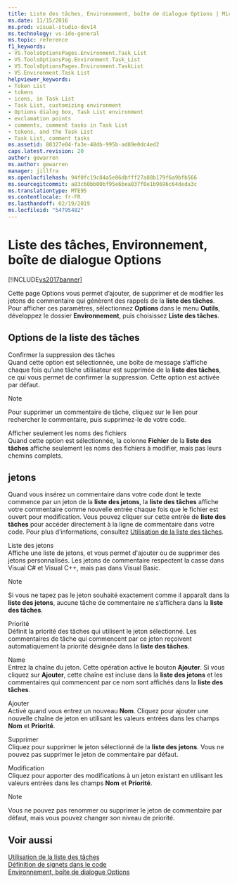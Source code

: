 ```yaml
---
title: Liste des tâches, Environnement, boîte de dialogue Options | Microsoft Docs
ms.date: 11/15/2016
ms.prod: visual-studio-dev14
ms.technology: vs-ide-general
ms.topic: reference
f1_keywords:
- VS.ToolsOptionsPages.Environment.Task_List
- VS.ToolsOptionsPag.Environment.Task_List
- VS.ToolsOptionsPages.Environment.TaskList
- VS.Environment.Task List
helpviewer_keywords:
- Token List
- tokens
- icons, in Task List
- Task List, customizing environment
- Options dialog box, Task List environment
- exclamation points
- comments, comment tasks in Task List
- tokens, and the Task List
- Task List, comment tasks
ms.assetid: 88327e04-fa3e-48db-995b-ad89e0dc4ed2
caps.latest.revision: 20
author: gewarren
ms.author: gewarren
manager: jillfra
ms.openlocfilehash: 94f0fc19c84a5e86dbfff27a88b179f6a9bfb566
ms.sourcegitcommit: a83c60bb00bf95e6bea037f0e1b9696c64deda3c
ms.translationtype: MTE95
ms.contentlocale: fr-FR
ms.lasthandoff: 02/19/2019
ms.locfileid: "54795482"
---
```

# <a name="task-list-environment-options-dialog-box"></a>Liste des tâches, Environnement, boîte de dialogue Options
[!INCLUDE[vs2017banner](../../includes/vs2017banner.md)]

  
Cette page Options vous permet d’ajouter, de supprimer et de modifier les jetons de commentaire qui génèrent des rappels de la **liste des tâches**. Pour afficher ces paramètres, sélectionnez **Options** dans le menu **Outils**, développez le dossier **Environnement**, puis choisissez **Liste des tâches**.  
  
## <a name="task-list-options"></a>Options de la liste des tâches  
 Confirmer la suppression des tâches  
 Quand cette option est sélectionnée, une boîte de message s’affiche chaque fois qu’une tâche utilisateur est supprimée de la **liste des tâches**, ce qui vous permet de confirmer la suppression. Cette option est activée par défaut.  
  
> [!NOTE]
>  Pour supprimer un commentaire de tâche, cliquez sur le lien pour rechercher le commentaire, puis supprimez-le de votre code.  
  
 Afficher seulement les noms des fichiers  
 Quand cette option est sélectionnée, la colonne **Fichier** de la **liste des tâches** affiche seulement les noms des fichiers à modifier, mais pas leurs chemins complets.  
  
## <a name="tokens"></a>jetons  
 Quand vous insérez un commentaire dans votre code dont le texte commence par un jeton de la **liste des jetons**, la **liste des tâches** affiche votre commentaire comme nouvelle entrée chaque fois que le fichier est ouvert pour modification. Vous pouvez cliquer sur cette entrée de **liste des tâches** pour accéder directement à la ligne de commentaire dans votre code. Pour plus d’informations, consultez [Utilisation de la liste des tâches](../../ide/using-the-task-list.md).  
  
 Liste des jetons  
 Affiche une liste de jetons, et vous permet d'ajouter ou de supprimer des jetons personnalisés. Les jetons de commentaire respectent la casse dans Visual C# et Visual C++, mais pas dans Visual Basic.  
  
> [!NOTE]
>  Si vous ne tapez pas le jeton souhaité exactement comme il apparaît dans la **liste des jetons**, aucune tâche de commentaire ne s’affichera dans la **liste des tâches**.  
  
 Priorité  
 Définit la priorité des tâches qui utilisent le jeton sélectionné. Les commentaires de tâche qui commencent par ce jeton reçoivent automatiquement la priorité désignée dans la **liste des tâches**.  
  
 Name  
 Entrez la chaîne du jeton. Cette opération active le bouton **Ajouter**. Si vous cliquez sur **Ajouter**, cette chaîne est incluse dans la **liste des jetons** et les commentaires qui commencent par ce nom sont affichés dans la **liste des tâches**.  
  
 Ajouter  
 Activé quand vous entrez un nouveau **Nom**. Cliquez pour ajouter une nouvelle chaîne de jeton en utilisant les valeurs entrées dans les champs **Nom** et **Priorité**.  
  
 Supprimer  
 Cliquez pour supprimer le jeton sélectionné de la **liste des jetons**. Vous ne pouvez pas supprimer le jeton de commentaire par défaut.  
  
 Modification  
 Cliquez pour apporter des modifications à un jeton existant en utilisant les valeurs entrées dans les champs **Nom** et **Priorité**.  
  
> [!NOTE]
>  Vous ne pouvez pas renommer ou supprimer le jeton de commentaire par défaut, mais vous pouvez changer son niveau de priorité.  
  
## <a name="see-also"></a>Voir aussi  
 [Utilisation de la liste des tâches](../../ide/using-the-task-list.md)   
 [Définition de signets dans le code](../../ide/setting-bookmarks-in-code.md)   
 [Environnement, boîte de dialogue Options](../../ide/reference/environment-options-dialog-box.md)

